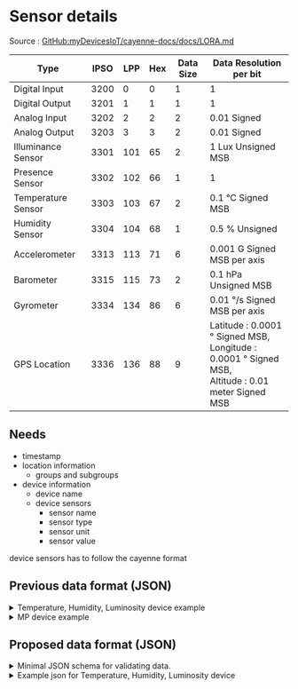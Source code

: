 # Sensor details

Source : [GitHub:myDevicesIoT/cayenne-docs/docs/LORA.md](https://github.com/myDevicesIoT/cayenne-docs/blob/master/docs/LORA.md)

| Type               | IPSO | LPP | Hex | Data Size | Data Resolution per bit                                                                                       |
|--------------------|------|-----|-----|-----------|---------------------------------------------------------------------------------------------------------------|
| Digital Input      | 3200 | 0   | 0   | 1         | 1                                                                                                             |
| Digital Output     | 3201 | 1   | 1   | 1         | 1                                                                                                             |
| Analog Input       | 3202 | 2   | 2   | 2         | 0.01 Signed                                                                                                   |
| Analog Output      | 3203 | 3   | 3   | 2         | 0.01 Signed                                                                                                   |
| Illuminance Sensor | 3301 | 101 | 65  | 2         | 1 Lux Unsigned MSB                                                                                            |
| Presence Sensor    | 3302 | 102 | 66  | 1         | 1                                                                                                             |
| Temperature Sensor | 3303 | 103 | 67  | 2         | 0.1 °C Signed MSB                                                                                             |
| Humidity Sensor    | 3304 | 104 | 68  | 1         | 0.5 % Unsigned                                                                                                |
| Accelerometer      | 3313 | 113 | 71  | 6         | 0.001 G Signed MSB per axis                                                                                   |
| Barometer          | 3315 | 115 | 73  | 2         | 0.1 hPa Unsigned MSB                                                                                          |
| Gyrometer          | 3334 | 134 | 86  | 6         | 0.01 °/s Signed MSB per axis                                                                                  |
| GPS Location       | 3336 | 136 | 88  | 9         | Latitude : 0.0001 ° Signed MSB, <br/> Longitude : 0.0001 ° Signed MSB, <br/> Altitude : 0.01 meter Signed MSB |


## Needs 

- timestamp 
- location information
  - groups and subgroups
- device information
  - device name 
  - device sensors 
    - sensor name
    - sensor type
    - sensor unit
    - sensor value

device sensors has to follow the cayenne format

## Previous data format (JSON)

<!-- collapsable md in html -->

<details><summary>Temperature, Humidity, Luminosity device example</summary>

```json
{
    "err": 0,
    "msg": "Get uplink data successfully",
    "data": [
        {
            "_id": "64c09867600db3ad9ee288cd",
            "appID": "3",
            "devEUI": "627d2ec9cad817a2",
            "rxInfo": [
                [
                    {
                        "gatewayID": "ac1f09fffe06fcf2",
                        "time": "2023-07-26T03:51:42.832844Z",
                        "rssi": -54,
                        "loRaSNR": 10.5,
                        "location": {
                            "longitude": 108.15388,
                            "latitude": 16.07513,
                            "altitude": -33
                        },
                        "uplinkID": "0038a792-1e6b-4de1-b7df-7f44b8b07cff"
                    },
                    {
                        "gatewayID": "ac1f09fffe00ab0a",
                        "time": "2023-07-26T03:51:42.832844Z",
                        "rssi": -109,
                        "loRaSNR": -1,
                        "location": {
                            "longitude": 108.15341,
                            "latitude": 16.07524,
                            "altitude": 66
                        },
                        "uplinkID": "d09715cc-4e10-4bcb-8031-7f3035eb660a"
                    },
                    {
                        "gatewayID": "a840411ef5b04150",
                        "time": "2023-07-26T03:51:42.839438Z",
                        "rssi": -48,
                        "loRaSNR": 10,
                        "location": {
                            "longitude": 108.15205,
                            "latitude": 16.07482,
                            "altitude": 10
                        },
                        "uplinkID": "d9d0dbfd-165b-4c5a-bc0a-c5768509069b"
                    }
                ]
            ],
            "txInfo": {
                "frequency": 923100000,
                "loRaModulationInfo": {
                    "bandwidth": 0,
                    "spreadingFactor": 0,
                    "codeRate": "String"
                }
            },
            "fCnt": 11001,
            "fPort": 1,
            "data": "AWcBLAJoeAMCAU8EZQNh",
            "objectJSON": {
                "analogInput": {
                    "3": 3.35
                },
                "humiditySensor": {
                    "2": 60
                },
                "illuminanceSensor": {
                    "4": 865
                },
                "temperatureSensor": {
                    "1": 30
                }
            },
            "devAddr": "String",
            "confirmUplink": true,
            "__v": 0
        }
    ]
}
```
</details>

<details><summary>MP device example</summary>

```json
{
    "err": 0,
    "msg": "Get uplink data successfully",
    "data": [
        {
            "_id": "64c09d7d600db3ad9ee28ab1",
            "appID": "3",
            "devEUI": "ec2bb08fc2c2460b",
            "rxInfo": [
                [
                    {
                        "gatewayID": "ac1f09fffe06fcf2",
                        "time": "2023-07-26T04:13:24.805253Z",
                        "rssi": -40,
                        "loRaSNR": 8.3,
                        "location": {
                            "longitude": 108.15404,
                            "latitude": 16.07518,
                            "altitude": 7
                        },
                        "uplinkID": "0d62c1c5-919f-488e-9d82-6c7ec3d8866a"
                    },
                    {
                        "gatewayID": "ac1f09fffe00ab0a",
                        "time": "2023-07-26T04:13:24.805251Z",
                        "rssi": -107,
                        "loRaSNR": 3,
                        "location": {
                            "longitude": 108.15341,
                            "latitude": 16.07524,
                            "altitude": 66
                        },
                        "uplinkID": "9bee554d-fa98-46aa-a26b-7df943f94313"
                    },
                    {
                        "gatewayID": "a840411ef5b04150",
                        "time": "2023-07-26T04:13:24.809137Z",
                        "rssi": -34,
                        "loRaSNR": 9.8,
                        "location": {
                            "longitude": 108.15205,
                            "latitude": 16.07482,
                            "altitude": 10
                        },
                        "uplinkID": "5900146a-a3dd-4559-988f-220229e22b10"
                    }
                ]
            ],
            "txInfo": {
                "frequency": 922700000,
                "loRaModulationInfo": {
                    "bandwidth": 0,
                    "spreadingFactor": 0,
                    "codeRate": "String"
                }
            },
            "fCnt": 4591,
            "fPort": 1,
            "data": "Cw0N",
            "objectJSON": {
                "data": {
                    "pm10_ug/m3": 13,
                    "pm1_ug/m3": 11,
                    "pm25_ug/m3": 13
                }
            },
            "devAddr": "String",
            "confirmUplink": true,
            "__v": 0
        }
    ]
}
```

</details>

## Proposed data format (JSON)

<details><summary>Minimal JSON schema for validating data.</summary>

```json
{
  "type":"object",
  "properties":{
    "err":{
      "type":"integer"
    },
    "msg":{
      "type":"string"
    },
    "data":{
      "type":"object",
      "properties":{
        "_id":{
          "type":"string"
        },
        "appID":{
          "type":"string"
        },
        "devEUI":{
          "type":"string"
        },
        "deviceName":{
          "type":"string"
        },
        "time":{
          "type":"string",
          "pattern":"^[0-9]{4}-[0-9]{2}-[0-9]{2}T[0-9]{2}:[0-9]{2}:[0-9]{2}(.[0-9]{1,9})?Z$"
        },
        "groups":{
          "type":"string",
          "pattern":"^(?!\\/)(?!.*\\/$)[\\w\\s\\/\\-]*$"
        },
        "sensors":{
          "type":"array",
          "items":{
            "type":"object",
            "properties":{
              "sensorType":{
                "type":"string"
              },
              "dataChannel":{
                "type":"number"
              },
              "value":{
                "type":"number"
              },
              "unit":{
                "type":"string"
              }
            },
            "required":[
              "sensorType",
              "dataChannel",
              "value",
              "unit"
            ]
          }
        }
      },
      "required":[
        "_id",
        "appID",
        "devEUI",
        "deviceName",
        "time",
        "sensors",
        "groups"
      ]
    }
  },
  "required":[
    "err",
    "msg",
    "data"
  ]
}
```

</details>

<details><summary>Example json for Temperature, Humidity, Luminosity device</summary>

```json
{
  "err":0,
  "msg":"Get uplink data successfully",
  "data":{
    "_id":"64c09867600db3ad9ee288cd",
    "appID":"3",
    "devEUI":"627d2ec9cad817a2",
    "deviceName":"analog input,humidity, illuminance, temperature",
    "time":"2023-07-26T03:51:42.832844Z",
    "groups":"building s/4th floor/room 404",
    "rxInfo":[
      {
        "gatewayID":"ac1f09fffe06fcf2",
        "time":"2023-07-26T03:51:42.832844Z",
        "rssi":-54,
        "loRaSNR":10.5,
        "location":{
          "longitude":108.15388,
          "latitude":16.07513,
          "altitude":-33
        },
        "uplinkID":"0038a792-1e6b-4de1-b7df-7f44b8b07cff"
      },
      {
        "gatewayID":"ac1f09fffe00ab0a",
        "time":"2023-07-26T03:51:42.832844Z",
        "rssi":-109,
        "loRaSNR":-1,
        "location":{
          "longitude":108.15341,
          "latitude":16.07524,
          "altitude":66
        },
        "uplinkID":"d09715cc-4e10-4bcb-8031-7f3035eb660a"
      },
      {
        "gatewayID":"a840411ef5b04150",
        "time":"2023-07-26T03:51:42.839438Z",
        "rssi":-48,
        "loRaSNR":10,
        "location":{
          "longitude":108.15205,
          "latitude":16.07482,
          "altitude":10
        },
        "uplinkID":"d9d0dbfd-165b-4c5a-bc0a-c5768509069b"
      }
    ],
    "txInfo":{
      "frequency":923100000,
      "loRaModulationInfo":{
        "bandwidth":0,
        "spreadingFactor":0,
        "codeRate":"String"
      }
    },
    "fCnt":11001,
    "fPort":1,
    "data":"AWcBLAJoeAMCAU8EZQNh",
    "sensors":[
      {
        "sensorType":"Analog input",
        "dataChannel":3,
        "value":3.35,
        "unit":"V"
      },
      {
        "sensorType":"Humidity sensor",
        "dataChannel":2,
        "value":60,
        "unit":"%"
      },
      {
        "sensorType":"Illuminance sensor",
        "dataChannel":4,
        "value":865,
        "unit":"lux"
      },
      {
        "sensorType":"Temperature sensor",
        "dataChannel":1,
        "value":30,
        "unit":"°C"
      }
    ],
    "devAddr":"String",
    "confirmUplink":true,
    "__v":0
  }
}
```
</details>

